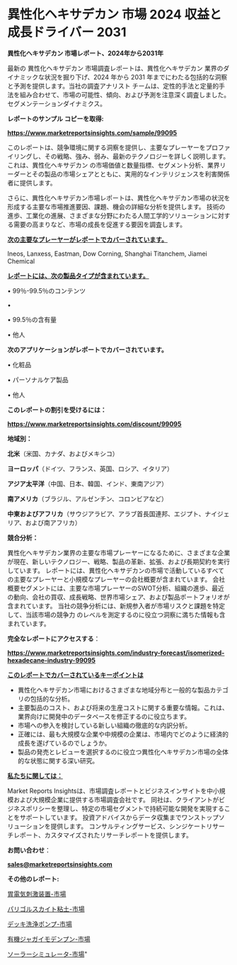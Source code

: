 # 異性化ヘキサデカン 市場 2024 収益と成長ドライバー 2031

<strong>異性化ヘキサデカン 市場レポート、2024年から2031年</strong>

最新の 異性化ヘキサデカン 市場調査レポートは、異性化ヘキサデカン 業界のダイナミックな状況を掘り下げ、2024 年から 2031 年までにわたる包括的な洞察と予測を提供します。当社の調査アナリスト チームは、定性的手法と定量的手法を組み合わせて、市場の可能性、傾向、および予測を注意深く調査しました。 セグメンテーションダイナミクス。



<strong>レポートのサンプル コピーを取得:</strong> <a href=https://www.marketreportsinsights.com/sample/99095>

<strong><u>https://www.marketreportsinsights.com/sample/99095</u></strong></a>

このレポートは、競争環境に関する洞察を提供し、主要なプレーヤーをプロファイリングし、その戦略、強み、弱み、最新のテクノロジーを詳しく説明します。 これは、異性化ヘキサデカン の市場価値と数量指標、セグメント分析、業界リーダーとその製品の市場シェアとともに、実用的なインテリジェンスを利害関係者に提供します。

さらに、異性化ヘキサデカン市場レポートは、異性化ヘキサデカン市場の状況を形成する主要な市場推進要因、課題、機会の詳細な分析を提供します。 技術の進歩、工業化の進展、さまざまな分野にわたる人間工学的ソリューションに対する需要の高まりなど、市場の成長を促進する要因を調査します。



<strong><u>次の主要なプレーヤーがレポートでカバーされています。</u></strong>

Ineos, Lanxess, Eastman, Dow Corning, Shanghai Titanchem, Jiamei Chemical



<strong><u><b>レポートには、次の製品タイプが含まれています。</b></u></strong>

• 99％-99.5％のコンテンツ

• 

• 99.5％の含有量

• 他人



<strong><b>次のアプリケーションがレポートでカバーされています。</b></strong>

• 化粧品

• パーソナルケア製品

• 他人



<strong><b>このレポートの割引を受けるには：</b></strong><a href=https://www.marketreportsinsights.com/discount/99095>

<strong><u>https://www.marketreportsinsights.com/discount/99095</u></strong></a>



<strong>地域別：</strong>



<strong>北米</strong>（米国、カナダ、およびメキシコ）



<strong>ヨーロッパ</strong>（ドイツ、フランス、英国、ロシア、イタリア）



<strong>アジア太平洋</strong>（中国、日本、韓国、インド、東南アジア）



<strong>南アメリカ</strong>（ブラジル、アルゼンチン、コロンビアなど）



<strong>中東およびアフリカ</strong>（サウジアラビア、アラブ首長国連邦、エジプト、ナイジェリア、および南アフリカ）



<strong>競合分析：</strong>

異性化ヘキサデカン業界の主要な市場プレーヤーになるために、さまざまな企業が現在、新しいテクノロジー、戦略、製品の革新、拡張、および長期契約を実行しています。 レポートには、異性化ヘキサデカンの市場で活動しているすべての主要なプレーヤーと小規模なプレーヤーの会社概要が含まれています。 会社概要セグメントには、主要な市場プレーヤーのSWOT分析、組織の進歩、最近の動向、会社の買収、成長戦略、世界市場シェア、および製品ポートフォリオが含まれています。 当社の競争分析には、新規参入者が市場リスクと課題を特定して、当該市場の競争力 のレベルを測定するのに役立つ洞察に満ちた情報も含まれています。



<strong>完全なレポートにアクセスする</strong>：

<a href=https://www.marketreportsinsights.com/industry-forecast/isomerized-hexadecane-industry-99095>

<strong><u>https://www.marketreportsinsights.com/industry-forecast/isomerized-hexadecane-industry-99095</u></strong></a>



<strong><u><b>このレポートでカバーされているキーポイントは</b></u></strong>
<ul>
  <li>異性化ヘキサデカン市場におけるさまざまな地域分布と一般的な製品カテゴリの包括的な分析。</li>
  <li>主要製品のコスト、および将来の生産コストに関する重要な情報。これは、業界向けに開発中のデータベースを修正するのに役立ちます。</li>
  <li>市場への参入を検討している新しい組織の徹底的な内訳分析。</li>
  <li>正確には、最も大規模な企業や中規模の企業は、市場内でどのように経済的成長を遂げているのでしょうか。</li>
  <li>製品の発売とレビューを選択するのに役立つ異性化ヘキサデカン市場の全体的な状態に関する深い研究。</li>
</ul>


<strong><u><b>私たちに関しては：</b></u></strong>

Market Reports Insightsは、市場調査レポートとビジネスインサイトを中小規模および大規模企業に提供する市場調査会社です。 同社は、クライアントがビジネスポリシーを整理し、特定の市場セグメントで持続可能な開発を実現することをサポートしています。 投資アドバイスからデータ収集までワンストップソリューションを提供します。 コンサルティングサービス、シンジケートリサーチレポート、カスタマイズされたリサーチレポートを提供します。



<strong><b>お問い合わせ</b></strong>：

<a href=mailto:sales@marketreportsinsights.com>

<strong><u>sales@marketreportsinsights.com</u></strong></a>



<strong>その他のレポート:</strong>

<a href=https://www.linkedin.com/pulse/胃電気刺激装置-市場-2023-総利益と主要ベンダー-2030-pr-news-hub-0brcf/>胃電気刺激装置-市場</a>

<a href=https://www.linkedin.com/pulse/パリゴルスカイト粘土-市場-2023-総利益と主要ベンダー-2030-analytics-achievers-24-analysis-zsvkf/>パリゴルスカイト粘土-市場</a>

<a href=https://www.linkedin.com/pulse/デッキ洗浄ポンプ-市場-2030-年までの需要に焦点を当てた-2023-年調査レポート-lofqf/>デッキ洗浄ポンプ-市場</a>

<a href=https://www.linkedin.com/pulse/有機ジャガイモデンプン-市場-2023-総利益と主要ベンダー-2030-pr-news-hub-i3adf/>有機ジャガイモデンプン-市場</a>

<a href=https://www.linkedin.com/pulse/ソーラーシミュレータ-市場-2023-swot-分析と成長率-2030-pr-news-hub-umdjf/>ソーラーシミュレータ-市場</a>"
